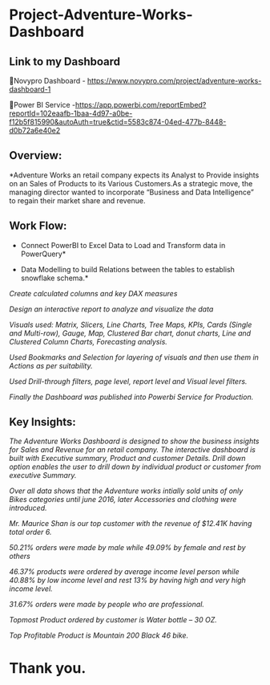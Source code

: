 # Project-Adventure-Works-Dashboard

## Link to my Dashboard
🔷Novypro Dashboard - https://www.novypro.com/project/adventure-works-dashboard-1

🔷Power BI Service  -https://app.powerbi.com/reportEmbed?reportId=102eaafb-1baa-4d97-a0be-f12b5f815990&autoAuth=true&ctid=5583c874-04ed-477b-8448-d0b72a6e40e2

## Overview:

*Adventure Works an retail company expects its Analyst to Provide insights on an Sales of Products to its Various Customers.As a strategic move, the managing director wanted to incorporate “Business and Data Intelligence” to regain their market share and revenue.

## Work Flow:

* Connect PowerBI to Excel Data to Load and Transform data in PowerQuery*

* Data Modelling to build Relations between the tables to establish snowflake schema.*

*Create calculated columns and key DAX measures*

*Design an interactive report to analyze and visualize the data*

*Visuals used: Matrix, Slicers, Line Charts, Tree Maps, KPIs, Cards (Single and Multi-row), Gauge, Map, Clustered Bar chart, donut charts, Line and Clustered Column Charts, Forecasting analysis.*

*Used Bookmarks and Selection for layering of visuals and then use them in Actions as per suitability.*

*Used Drill-through filters, page level, report level and Visual level filters.*

*Finally the Dashboard was published into Powerbi Service for Production.*

## Key Insights:

*The Adventure Works Dashboard is designed to show the business insights for Sales and Revenue for an retail company. The interactive dashboard is built with Executive summary, Product and customer Details. Drill down option enables the user to drill down by individual product or customer from executive Summary.*

*Over all data shows that the Adventure works intially sold units of only Bikes categories until june 2016, later Accessories and clothing were introduced.*

*Mr. Maurice Shan is our top customer with the revenue of $12.41K having total order 6.*

*50.21% orders were made by male while 49.09% by female and rest by others*

*46.37% products were ordered by average income level person while 40.88% by low income level and rest 13% by having high and very high income level.*

*31.67% orders were made by people who are professional.*

*Topmost Product ordered by customer is Water bottle – 30 OZ.*

*Top Profitable Product is Mountain 200 Black  46 bike.*

# Thank you.

